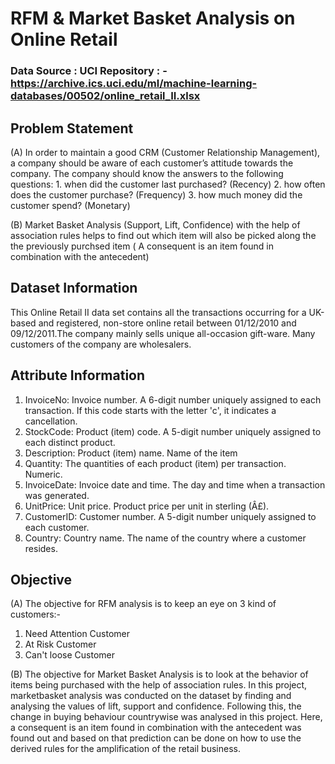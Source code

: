 # RFM & Market Basket Analysis on Online Retail
### Data Source : UCI Repository : - https://archive.ics.uci.edu/ml/machine-learning-databases/00502/online_retail_II.xlsx
## Problem Statement
(A) In order to maintain a good CRM (Customer Relationship Management), a company should be aware of each customer’s attitude towards the company. The company should know the answers to the following questions:
    1.	when did the customer last purchased? (Recency)
    2.	how often does the customer purchase? (Frequency)
    3.	how much money did the customer spend? (Monetary)

(B) Market Basket Analysis (Support, Lift, Confidence) with the help of association rules helps to find out which item will also be picked along the the previously purchsed item ( A consequent is an item found in combination with the antecedent)
## Dataset Information
This Online Retail II data set contains all the transactions occurring for a UK-based and registered, non-store online retail between 01/12/2010 and 09/12/2011.The company mainly sells unique all-occasion gift-ware. Many customers of the company are wholesalers.
## Attribute Information
1. InvoiceNo: Invoice number. A 6-digit number uniquely assigned to each transaction. If this code starts with the letter 'c', it indicates a cancellation.
2. StockCode: Product (item) code. A 5-digit number uniquely assigned to each distinct product.
3. Description: Product (item) name. Name of the item
4. Quantity: The quantities of each product (item) per transaction. Numeric.
5. InvoiceDate: Invoice date and time. The day and time when a transaction was generated.
6. UnitPrice: Unit price. Product price per unit in sterling (Â£).
7. CustomerID: Customer number. A 5-digit number uniquely assigned to each customer.
8. Country: Country name. The name of the country where a customer resides.
## Objective
(A) The objective for RFM analysis is to keep an eye on 3 kind of customers:-
1. Need Attention Customer
2. At Risk Customer
3. Can't loose Customer

(B) The objective for Market Basket Analysis is to look at the behavior of items being purchased with the help of association rules. In this project, marketbasket analysis was conducted on the dataset by finding and analysing the values of lift, support and confidence. Following this, the change in buying behaviour countrywise was analysed in this project. Here, a consequent is an item found in combination with the antecedent was found out and based on that prediction can be done on how to use the derived rules for the amplification of the retail business.
